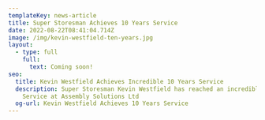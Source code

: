 ```yaml
---
templateKey: news-article
title: Super Storesman Achieves 10 Years Service
date: 2022-08-22T08:41:04.714Z
image: /img/kevin-westfield-ten-years.jpg
layout:
  - type: full
    full:
      text: Coming soon!
seo:
  title: Kevin Westfield Achieves Incredible 10 Years Service
  description: Super Storesman Kevin Westfield has reached an incredible 10 Years
    Service at Assembly Solutions Ltd
  og-url: Kevin Westfield Achieves 10 Years Service
---
```

